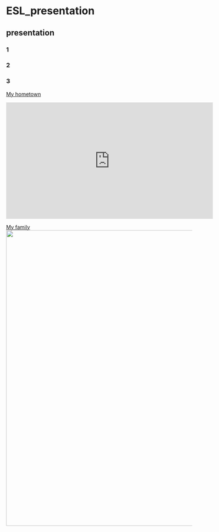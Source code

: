 # ESL_presentation
## presentation
### 1
### 2
### 3
[My hometown](https://www.youtube.com/watch?v=ckfOIEx8yqU)
<iframe width="560" height="315" src="https://www.youtube.com/watch?v=ckfOIEx8yqU" title="My hometown Seoul" frameborder="0" allow="accelerometer; autoplay; clipboard-write; encrypted-media; gyroscope; picture-in-picture" allowfullscreen></iframe>

[My family](/images/esl_image1-1.jpg)
<img src="https://wsjung0516.github.io/ESL_presentation/images/esl_image1.jpg" width="600" height="800">
